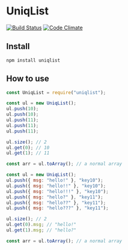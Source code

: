 # UniqList

[![Build Status](https://travis-ci.org/wtetsu/uniqlist.svg?branch=master)](https://travis-ci.org/wtetsu/uniqlist)
[![Code Climate](https://codeclimate.com/github/wtetsu/uniqlist/badges/gpa.svg)](https://codeclimate.com/github/wtetsu/uniqlist)

## Install

```
npm install uniqlist
```

## How to use

```js
const UniqList = require("uniqlist");

const ul = new UniqList();
ul.push(10);
ul.push(10);
ul.push(11);
ul.push(11);
ul.push(11);

ul.size(); // 2
ul.get(0); // 10
ul.get(1); // 11

const arr = ul.toArray(); // a normal array
```

```js
const ul = new UniqList();
ul.push({ msg: "hello!" }, "key10");
ul.push({ msg: "hello!!" }, "key10");
ul.push({ msg: "hello!!!" }, "key10");
ul.push({ msg: "hello?" }, "key11");
ul.push({ msg: "hello??" }, "key11");
ul.push({ msg: "hello???" }, "key11");

ul.size(); // 2
ul.get(0).msg; // "hello!"
ul.get(1).msg; // "hello?"

const arr = ul.toArray(); // a normal array
```
